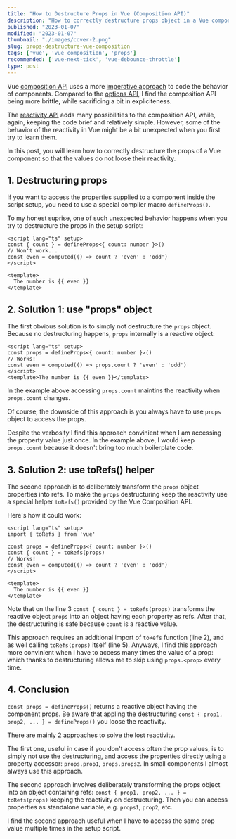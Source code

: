 ```yaml
---
title: "How to Destructure Props in Vue (Composition API)"
description: "How to correctly destructure props object in a Vue component and keep the reactivity"  
published: "2023-01-07"
modified: "2023-01-07"
thumbnail: "./images/cover-2.png"
slug: props-destructure-vue-composition
tags: ['vue', 'vue composition', 'props']
recommended: ['vue-next-tick', 'vue-debounce-throttle']
type: post
---
```


Vue [composition API](https://vuejs.org/guide/extras/composition-api-faq.html) uses a more [imperative approach](https://en.wikipedia.org/wiki/Imperative_programming) to code the behavior of components. Compared to the [options API](https://vuejs.org/guide/typescript/options-api.html), I find the composition API being more brittle, while sacrificing a bit in expliciteness.  

The [reactivity API](https://vuejs.org/api/reactivity-core.html) adds many possibilities to the composition API, while, again, keeping the code brief and relatively simple. However, some of the behavior of the reactivity in Vue might be a bit unexpected when you first try to learn them.  

In this post, you will learn how to correctly destructure the props of a Vue component so that the values do not loose their reactivity.  

## 1. Destructuring props

If you want to access the properties supplied to a component inside the script setup, you need to use  a special compiler macro `defineProps()`.  

To my honest suprise, one of such unexpected behavior happens when you try to destructure the props in the setup script:

```vue {1}
<script lang="ts" setup>
const { count } = defineProps<{ count: number }>()
// Won't work...
const even = computed(() => count ? 'even' : 'odd')
</script>

<template>
  The number is {{ even }}
</template>
```

## 2. Solution 1: use "props" object

The first obvious solution is to simply not destructure the `props` object. Because no destructuring happens, `props` internally is a reactive object:

```vue {1}
<script lang="ts" setup>
const props = defineProps<{ count: number }>()
// Works!
const even = computed(() => props.count ? 'even' : 'odd')
</script>
<template>The number is {{ even }}</template>
```

In the example above accessing `props.count` maintins the reactivity when `props.count` changes.  

Of course, the downside of this approach is you always have to use `props` object to access the props. 

Despite the verbosity I find this approach convinient when I am accessing the property value just once. In the example above, I would keep `props.count` because it doesn't bring too much boilerplate code.  

## 3. Solution 2: use toRefs() helper

The second approach is to deliberately transform the `props` object properties into refs. To make the `props` destructuring keep the reactivity use a special helper `toRefs()` provided by the Vue Composition API.  

Here's how it could work:

```vue {4}
<script lang="ts" setup>
import { toRefs } from 'vue'

const props = defineProps<{ count: number }>()
const { count } = toRefs(props)
// Works!
const even = computed(() => count ? 'even' : 'odd')
</script>

<template>
  The number is {{ even }}
</template>
```

Note that on the line 3 `const { count } = toRefs(props)` transforms the reactive object `props` into an object having each property as refs. After that, the destructuring is safe because `count` is a reactive value.  

This approach requires an additional import of `toRefs` function (line 2), and as well calling `toRefs(props)` itself (line 5). Anyways, I find this approach more convinient when I have to access many times the value of a prop: which thanks to destructuring allows me to skip using `props.<prop>` every time.  

## 4. Conclusion

`const props = defineProps()` returns a reactive object having the component props. Be aware that appling the destructuring `const { prop1, prop2, ... } = defineProps()` you loose the reactivity.  

There are mainly 2 approaches to solve the lost reactivity.  

The first one, useful in case if you don't access often the prop values, is to simply not use the destructuring, and access the properties directly using a property accessor: `props.prop1`, `props.props2`. In small components I almost always use this approach.  

The second approach involves deliberately transforming the props object into an object containing refs: `const { prop1, prop2, ... } = toRefs(props)` keeping the reactivity on destructuring. Then you can access properties as standalone variable, e.g. `props1`, `prop2`, etc.  

I find the second approach useful when I have to access the same prop value multiple times in the setup script.  
